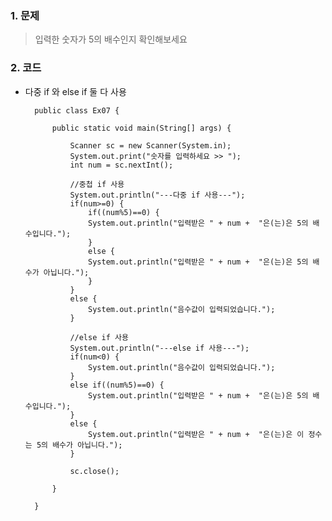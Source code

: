 ### 1. 문제
> 입력한 숫자가 5의 배수인지 확인해보세요

### 2. 코드
- 다중 if 와 else if 둘 다 사용

        public class Ex07 {

            public static void main(String[] args) {
                
                Scanner sc = new Scanner(System.in);
                System.out.print("숫자를 입력하세요 >> ");
                int num = sc.nextInt();
                
                //중첩 if 사용
                System.out.println("---다중 if 사용---");
                if(num>=0) {	
                    if((num%5)==0) {
                    System.out.println("입력받은 " + num +  "은(는)은 5의 배수입니다.");
                    }
                    else {
                    System.out.println("입력받은 " + num +  "은(는)은 5의 배수가 아닙니다.");
                    }
                }
                else {
                    System.out.println("음수값이 입력되었습니다.");
                }
                
                //else if 사용
                System.out.println("---else if 사용---");
                if(num<0) {
                    System.out.println("음수값이 입력되었습니다.");
                }
                else if((num%5)==0) {
                    System.out.println("입력받은 " + num +  "은(는)은 5의 배수입니다.");
                }
                else {
                    System.out.println("입력받은 " + num +  "은(는)은 이 정수는 5의 배수가 아닙니다.");
                }
                
                sc.close();
                
            }

        }
